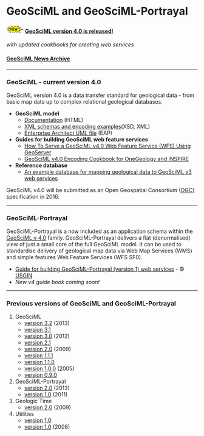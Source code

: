 # GeoSciML and GeoSciML-Portrayal

####  ![new](theme/img/new.gif) [GeoSciML version 4.0 is released!](../reference_database/reference_database_2013-11-07.zip)
*with updated cookbooks for creating web services*

#### [GeoSciML News Archive](../news_archive.php)

---

### GeoSciML - current version 4.0
GeoSciML version 4.0 is a data transfer standard  for geological data  - from basic  map data up to complex relational geological databases.
* **GeoSciML model**
    * [Documentation](http://geosciml.org/doc/geosciml/4.0/documentation/html/) (HTML)
    * [XML schemas and encoding examples](http://schemas.geosciml.org/doc/geosciml/4.0/)(XSD, XML)
    * [Enterprise Architect UML file](http://geosciml.org/doc/geosciml/4.0/documentation/uml) (EAP)
* **Guides for building GeoSciML web feature services**
    * [How To Serve a GeoSciML v4.0 Web Feature Service (WFS) Using GeoServer](http://www.onegeology.org/docs/technical/OneGeologyWFSCookbook_v1.2.pdf)
    * [GeoSciML v4.0 Encoding Cookbook for OneGeology and INSPIRE](http://www.onegeology.org/docs/technical/GeoSciML_Cookbook_1.2.1.pdf)
* **Reference database**
    * [An example database for mapping geological data to GeoSciML v3 web services](../reference_database/reference_database_2013-11-07.zip)

GeoSciML v4.0 will be submitted as an Open Geospatial Consortium ([OGC](http://www.opengeospatial.org/)) specification in 2016.

---

### GeoSciML-Portrayal
GeoSciML-Portrayal is a now included as an application schema within the <a href="http://www.geosciml.org">GeoSciML v 4.0</a> family.
GeoSciML-Portrayal delivers a flat (denormalised) view of just a small core of the full GeoSciML model. It can be used to standardise  delivery of geological map data via Web Map Services (WMS) and simple features Web Feature Services (WFS SF0).
* [Guide for building GeoSciML-Portrayal (version 1) web services](http://repository.usgin.org/sites/default/files/dlio/files/2012/u11/geosciml-portrayalcookbook0.7.pdf) - &copy; <a href="http://usgin.org/">USGIN</a>
* *New v4 guide book coming soon!*

--- 

### Previous versions of  GeoSciML and GeoSciML-Portrayal
1. GeoSciML
    * [version 3.2](http://geosciml.org/doc/geosciml/3.2/documentation/) (2013)
    * [version 3.1](http://geosciml.org/doc/geosciml/3.1/documentation/)
    * [version 3.0](http://geosciml.org/doc/geosciml/3.0/documentation/) (2012)
    * [version 2.1](http://geosciml.org/doc/geosciml/2.1/)
    * [version 2.0](http://geosciml.org/doc/geosciml/2.0/) (2009)
    * [version 1.1.1](http://geosciml.org/doc/geosciml/1.1.1/)
    * [version 1.1.0](http://geosciml.org/doc/geosciml/1.1.0/)
    * [version 1.0.0](http://geosciml.org/doc/geosciml/1.0.0/) (2005)
    * [version 0.9.0](http://geosciml.org/doc/geosciml/0.9.0/)
2. GeoSciML-Portrayal
    * [version 2.0](http://geosciml.org/doc/geosciml-portrayal/2.0.1/) (2013)
    * [version 1.0](http://geosciml.org/doc/geosciml-portrayal/1.0/) (2011)
3. Geologic Time
    * [version 2.0](http://schemas.geosciml.org/geotime/2.0/) (2009)
4. Utilities
    * [version 1.0](http://schemas.geosciml.org/cgiutilities/3.0/)
    * [version 1.0](http://schemas.geosciml.org/cgiutilities/1.0/) (2008)
